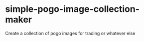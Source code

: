 # simple-pogo-image-collection-maker
Create a collection of pogo images for trading or whatever else
